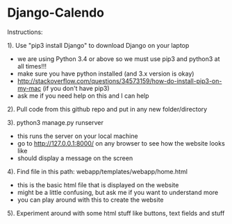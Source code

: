 # Django-Calendo

Instructions:

1). Use "pip3 install Django" to download Django on your laptop 

  - we are using Python 3.4 or above so we must use pip3 and python3 at all times!!! 
  - make sure you have python installed (and 3.x version is okay) 
  - http://stackoverflow.com/questions/34573159/how-do-install-pip3-on-my-mac (if you don't have pip3)
  - ask me if you need help on this and I can help

2). Pull code from this github repo and put in any new folder/directory

3). python3 manage.py runserver 

  - this runs the server on your local machine
  - go to http://127.0.0.1:8000/ on any browser to see how the website looks like
  - should display a message on the screen
  
4). Find file in this path: webapp/templates/webapp/home.html
  - this is the basic html file that is displayed on the website
  - might be a little confusing, but ask me if you want to understand more
  - you can play around with this to create the website
  
5). Experiment around with some html stuff like buttons, text fields and stuff
